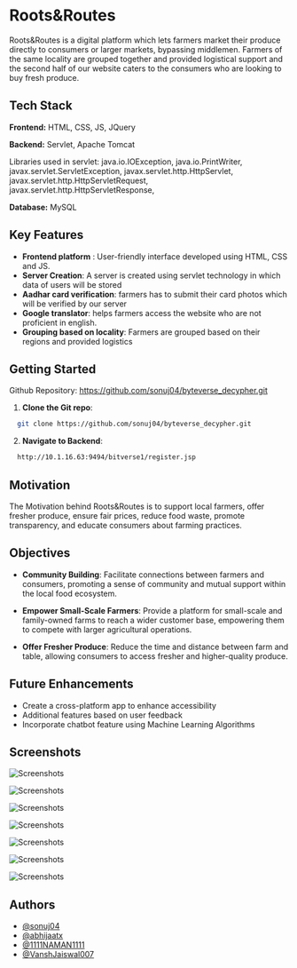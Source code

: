 
# Roots&Routes

Roots&Routes is a digital platform which lets farmers market their produce directly to consumers or larger markets, bypassing middlemen. Farmers of the same locality are grouped together and provided logistical support and the second half of our website caters to the consumers who are looking to buy fresh produce.






## Tech Stack

**Frontend:** HTML, CSS, JS, JQuery

**Backend:** Servlet, Apache Tomcat 


Libraries used in servlet: java.io.IOException, java.io.PrintWriter, javax.servlet.ServletException, javax.servlet.http.HttpServlet, javax.servlet.http.HttpServletRequest, javax.servlet.http.HttpServletResponse,

**Database:** MySQL





## Key Features

- **Frontend platform** : User-friendly interface developed using HTML, CSS and JS.
- **Server Creation**: A server is created using servlet technology in which data of users will be stored
- **Aadhar card verification**: farmers has to submit their card photos which will be verified by our server
- **Google translator**: helps farmers access the website who are not proficient in english. 
- **Grouping based on locality**: Farmers are grouped based on their regions and provided logistics





## Getting Started

Github Repository: https://github.com/sonuj04/byteverse_decypher.git

1. **Clone the Git repo**:
```bash
  git clone https://github.com/sonuj04/byteverse_decypher.git
```
2. **Navigate to Backend**:
```bash
  http://10.1.16.63:9494/bitverse1/register.jsp
```
## Motivation 
The Motivation behind Roots&Routes is to support local farmers, offer fresher produce, ensure fair prices, reduce food waste, promote transparency, and educate consumers about farming practices.


## Objectives 
- **Community Building**: Facilitate connections between farmers and consumers, promoting a sense of community and mutual support within the local food ecosystem.


- **Empower Small-Scale Farmers**: Provide a platform for small-scale and family-owned farms to reach a wider customer base, empowering them to compete with larger agricultural operations.

- **Offer Fresher Produce**: Reduce the time and distance between farm and table, allowing consumers to access fresher and higher-quality produce.


## Future Enhancements

- Create a cross-platform app to enhance accessibility 
- Additional features based on user feedback
- Incorporate chatbot feature using Machine Learning Algorithms




## Screenshots

![Screenshots](https://drive.google.com/file/d/1IvRLGohklioE1uLSnEE9k0WDFyCfcNoe/view?usp=sharing)

![Screenshots](https://drive.google.com/file/d/1rbnijyfNq0hXBZsm8ay5Xp2sf5kMY_aY/view?usp=sharing)

![Screenshots](https://drive.google.com/file/d/15r4NmhXYmPOblfVbyu086WKLvtsyT3Bn/view?usp=sharing)

![Screenshots](https://drive.google.com/file/d/1vKSOMTVY8R6aodo3fFQFqLGhNKoOGC2K/view?usp=sharing)

![Screenshots](https://drive.google.com/file/d/1ukl0qtJ7frfbkcnZdHa-V87H5zABkgVo/view?usp=sharing)

![Screenshots](https://drive.google.com/file/d/10vFtcA7zcAFNKjq140j8I4SGi7Uh6Ruy/view?usp=sharing)

![Screenshots](https://drive.google.com/file/d/1OqBQtFcU7NB9kRh2mVSZIT711qNXYHl_/view?usp=sharing)





## Authors

- [@sonuj04](https://github.com/sonuj04)
- [@abhijaatx](https://github.com/abhijaat)
- [@1111NAMAN1111](https://github.com/1111NAMAN1111)
- [@VanshJaiswal007](https://github.com/VanshJaiswal007)
